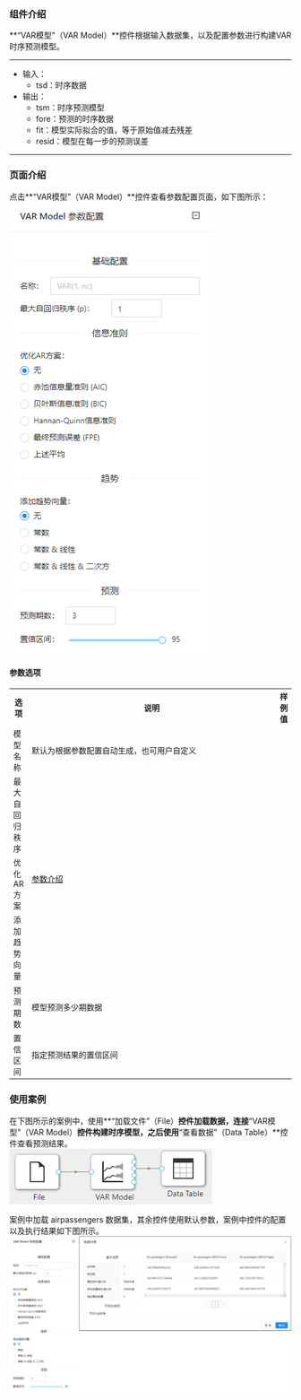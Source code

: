 ### 组件介绍
**“VAR模型”（VAR Model）**控件根据输入数据集，以及配置参数进行构建VAR时序预测模型。

<hr/>

- 输入：
  - tsd：时序数据
- 输出：
  - tsm：时序预测模型
  - fore：预测的时序数据
  - fit：模型实际拟合的值，等于原始值减去残差
  - resid：模型在每一步的预测误差

<hr/>


### 页面介绍
点击**“VAR模型”（VAR Model）**控件查看参数配置页面，如下图所示：  
[ ![](/img/aistudio/time-series/var-model/param.png) ](/img/aistudio/time-series/var-model/param.png)

#### 参数选项
<table>
  <tr>
    <th>选项</th>
    <th width="650">说明</th>
    <th>样例值</th>
  </tr>
  <tr>
      <td>模型名称</td> 
      <td>
      默认为根据参数配置自动生成，也可用户自定义
      </td> 
      <td></td>
  </tr>
  <tr>
      <td>最大自回归秩序</td> 
      <td rowspan="3">
      <a href="https://en.wikipedia.org/wiki/Vector_autoregression">参数介绍</a>
      </td> 
      <td></td>
  </tr>
  <tr>
      <td>优化AR方案</td> 
      <td></td>
  </tr>
  <tr>
      <td>添加趋势向量</td> 
      <td></td>
  </tr>
  <tr>
      <td>预测期数</td> 
      <td>
      模型预测多少期数据
      </td> 
      <td></td>
  </tr>
  <tr>
      <td>置信区间</td> 
      <td>
      指定预测结果的置信区间
      </td> 
      <td></td>
  </tr>
</table>

### 使用案例
在下图所示的案例中，使用**“加载文件”（File）**控件加载数据，连接**“VAR模型”（VAR Model）**控件构建时序模型，之后使用**“查看数据”（Data Table）**控件查看预测结果。  
[ ![](/img/aistudio/time-series/var-model/workflow.png) ](/img/aistudio/time-series/var-model/workflow.png)

案例中加载 airpassengers 数据集，其余控件使用默认参数，案例中控件的配置以及执行结果如下图所示。   
[ ![](/img/aistudio/time-series/var-model/workflow-result.png) ](/img/aistudio/time-series/var-model/workflow-result.png)